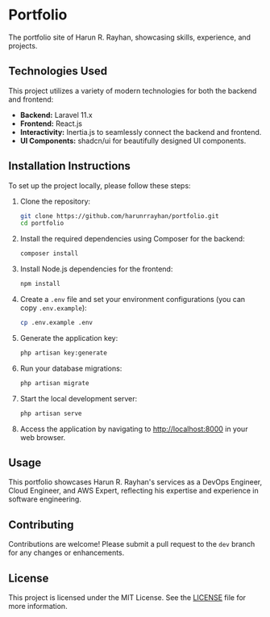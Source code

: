 # Portfolio

The portfolio site of Harun R. Rayhan, showcasing skills, experience, and projects.

## Technologies Used

This project utilizes a variety of modern technologies for both the backend and frontend:

- **Backend:** Laravel 11.x
- **Frontend:** React.js
- **Interactivity:** Inertia.js to seamlessly connect the backend and frontend.
- **UI Components:** shadcn/ui for beautifully designed UI components.

## Installation Instructions

To set up the project locally, please follow these steps:

1. Clone the repository:
   ```bash
   git clone https://github.com/harunrrayhan/portfolio.git
   cd portfolio
   ```

2. Install the required dependencies using Composer for the backend:
   ```bash
   composer install
   ```

3. Install Node.js dependencies for the frontend:
   ```bash
   npm install
   ```

4. Create a `.env` file and set your environment configurations (you can copy `.env.example`):
   ```bash
   cp .env.example .env
   ```

5. Generate the application key:
   ```bash
   php artisan key:generate
   ```

6. Run your database migrations:
   ```bash
   php artisan migrate
   ```

7. Start the local development server:
   ```bash
   php artisan serve
   ```

8. Access the application by navigating to [http://localhost:8000](http://localhost:8000) in your web browser.

## Usage

This portfolio showcases Harun R. Rayhan's services as a DevOps Engineer, Cloud Engineer, and AWS Expert, reflecting his expertise and experience in software engineering.

## Contributing

Contributions are welcome! Please submit a pull request to the `dev` branch for any changes or enhancements.

## License

This project is licensed under the MIT License. See the [LICENSE](LICENSE) file for more information.
